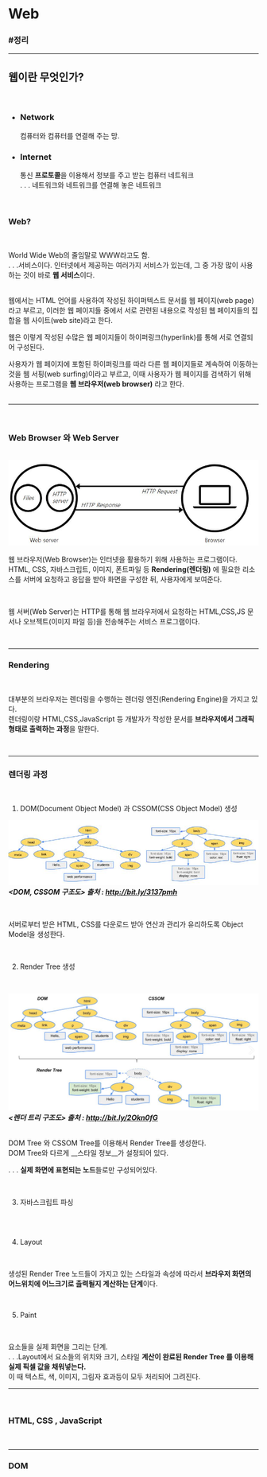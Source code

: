 # **Web**

### #정리

---

## 웹이란 무엇인가?

<br>

- ### Network

  컴퓨터와 컴퓨터를 연결해 주는 망. <br>

- ### Internet
  통신 **프로토콜**을 이용해서 정보를 주고 받는 컴퓨터 네트워크<br>
  . . . 네트워크와 네트워크를 연결해 놓은 네트워크<br>

<br>

### Web?

<br>

World Wide Web의 줄임말로 WWW라고도 함.<br>
. . .서비스이다. 인터넷에서 제공하는 여러가지 서비스가 있는데, 그 중 가장 많이 사용하는 것이 바로 **웹 서비스**이다.
<br><br>

웹에서는 HTML 언어를 사용하여 작성된 하이퍼텍스트 문서를 웹 페이지(web page)라고 부르고, 이러한 웹 페이지들 중에서 서로 관련된 내용으로 작성된 웹 페이지들의 집합을 웹 사이트(web site)라고 한다.

웹은 이렇게 작성된 수많은 웹 페이지들이 하이퍼링크(hyperlink)를 통해 서로 연결되어 구성된다.

사용자가 웹 페이지에 포함된 하이퍼링크를 따라 다른 웹 페이지들로 계속하여 이동하는 것을 웹 서핑(web surfing)이라고 부르고, 이때 사용자가 웹 페이지를 검색하기 위해 사용하는 프로그램을 **웹 브라우저(web browser)** 라고 한다.
<br><br>

---

<br>

### Web Browser 와 Web Server

<br>
<img src="img/WEB_server.JPG"></img><br/>

웹 브라우저(Web Browser)는 인터넷을 활용하기 위해 사용하는 프로그램이다.<br>
HTML, CSS, 자바스크립트, 이미지, 폰트파일 등 **Rendering(렌더링)** 에 필요한 리소스를 서버에 요청하고 응답을 받아 화면을 구성한 뒤, 사용자에게 보여준다.

<br>

웹 서버(Web Server)는 HTTP를 통해 웹 브라우저에서 요청하는 HTML,CSS,JS 문서나 오브젝트(이미지 파일 등)을 전송해주는 서비스 프로그램이다.

<br>

---

### Rendering

<br>

대부분의 브라우저는 렌더링을 수행하는 렌더링 엔진(Rendering Engine)을 가지고 있다.<br>
렌더링이랑 HTML,CSS,JavaScript 등 개발자가 작성한 문서를 **브라우저에서 그래픽 형태로 출력하는 과정**을 말한다.

<br>

---

### 렌더링 과정

<br>

1. DOM(Document Object Model) 과 CSSOM(CSS Object Model) 생성

<img src="img/WEB_DOM.JPG"></img><br/>
**_<DOM, CSSOM 구조도> 출처 : http://bit.ly/3137pmh_**

<br>

서버로부터 받은 HTML, CSS를 다운로드 받아 연산과 관리가 유리하도록 Object Model을 생성한다.

<br>

2. Render Tree 생성<br>

<br>

<img src="img/WEB_RenderTree.JPG"></img><br/>
**_<렌더 트리 구조도> 출처 : http://bit.ly/2Okn0fG_**

<br>
   DOM Tree 와 CSSOM Tree를 이용해서 Render Tree를 생성한다.<br>
   DOM Tree와 다르게 __스타일 정보__가 설정되어 있다.<br>

. . . **실제 화면에 표현되는 노드**들로만 구성되어있다.

<br>

3. 자바스크립트 파싱<br>

<br>

<br>

4. Layout<br>

<br>

생성된 Render Tree 노드들이 가지고 있는 스타일과 속성에 따라서 **브라우저 화면의 어느위치에 어느크기로 출력될지 계산하는 단계**이다.

<br>

5. Paint<br>

<br>

요소들을 실제 화면을 그리는 단계.<br>
. . .Layout에서 요소들의 위치와 크기, 스타일 **계산이 완료된 Render Tree 를 이용해 실제 픽셀 값을 채워넣는다.** <br>
이 때 텍스트, 색, 이미지, 그림자 효과등이 모두 처리되어 그려진다.

---

<br>

### HTML, CSS , JavaScript

<br>

---

### DOM
